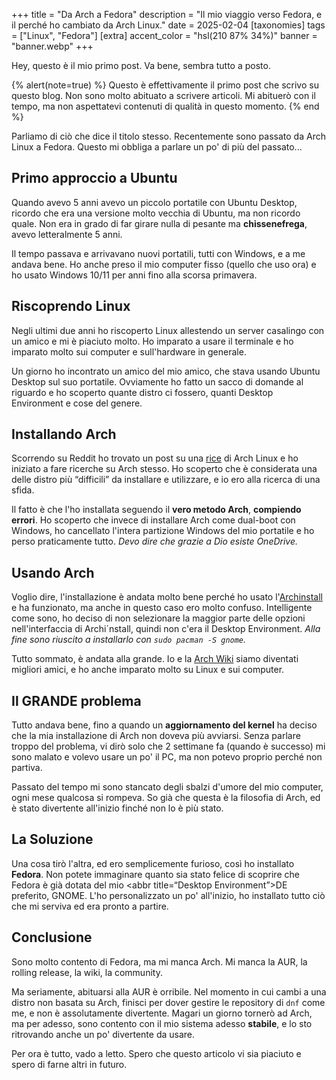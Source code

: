 +++
title = "Da Arch a Fedora"
description = "Il mio viaggio verso Fedora, e il perché ho cambiato da Arch Linux."
date = 2025-02-04
[taxonomies]
tags = ["Linux", "Fedora"]
[extra]
accent_color = "hsl(210 87% 34%)"
banner = "banner.webp"
+++

Hey, questo è il mio primo post. Va bene, sembra tutto a posto.

{% alert(note=true) %}
Questo è effettivamente il primo post che scrivo su questo blog.
Non sono molto abituato a scrivere articoli.
Mi abituerò con il tempo, ma non aspettatevi contenuti di qualità in questo momento.
{% end %}

Parliamo di ciò che dice il titolo stesso. Recentemente sono passato da Arch Linux a Fedora.
Questo mi obbliga a parlare un po' di più del passato...

## Primo approccio a Ubuntu

Quando avevo 5 anni avevo un piccolo portatile con Ubuntu Desktop, ricordo che era una versione molto vecchia di Ubuntu, ma non ricordo quale.
Non era in grado di far girare nulla di pesante ma **chissenefrega**, avevo letteralmente 5 anni.

Il tempo passava e arrivavano nuovi portatili, tutti con Windows, e a me andava bene. Ho anche preso il mio computer fisso (quello che uso ora) e ho usato Windows 10/11 per anni fino alla scorsa primavera.

## Riscoprendo Linux

Negli ultimi due anni ho riscoperto Linux allestendo un server casalingo con un amico e mi è piaciuto molto.
Ho imparato a usare il terminale e ho imparato molto sui computer e sull'hardware in generale.

Un giorno ho incontrato un amico del mio amico, che stava usando Ubuntu Desktop sul suo portatile.
Ovviamente ho fatto un sacco di domande al riguardo e ho scoperto quante distro ci fossero, quanti Desktop Environment e cose del genere.

## Installando Arch

Scorrendo su Reddit ho trovato un post su una [rice](https://excaliburzero.gitbooks.io/an-introduction-to-linux-ricing/content/ricing.html/) di Arch Linux e ho iniziato a fare ricerche su Arch stesso.
Ho scoperto che è considerata una delle distro più “difficili” da installare e utilizzare, e io ero alla ricerca di una sfida.

Il fatto è che l'ho installata seguendo il **vero metodo Arch**, **compiendo errori**.
Ho scoperto che invece di installare Arch come dual-boot con Windows, ho cancellato l'intera partizione Windows del mio portatile e ho perso praticamente tutto.
*Devo dire che grazie a Dio esiste OneDrive.*

## Usando Arch

Voglio dire, l'installazione è andata molto bene perché ho usato l'[Archinstall](https://wiki.archlinux.org/title/Archinstall/) e ha funzionato, ma anche in questo caso ero molto confuso.
Intelligente come sono, ho deciso di non selezionare la maggior parte delle opzioni nell'interfaccia di Archi´nstall, quindi non c'era il Desktop Environment.
*Alla fine sono riuscito a installarlo con `sudo pacman -S gnome`.*

Tutto sommato, è andata alla grande.
Io e la [Arch Wiki](https://wiki.archlinux.org/) siamo diventati migliori amici, e ho anche imparato molto su Linux e sui computer.

## Il GRANDE problema

Tutto andava bene, fino a quando un **aggiornamento del kernel** ha deciso che la mia installazione di Arch non doveva più avviarsi.
Senza parlare troppo del problema, vi dirò solo che 2 settimane fa (quando è successo) mi sono malato e volevo usare un po' il PC, ma non potevo proprio perché non partiva.

Passato del tempo mi sono stancato degli sbalzi d'umore del mio computer, ogni mese qualcosa si rompeva.
So già che questa è la filosofia di Arch, ed è stato divertente all'inizio finché non lo è più stato.

## La Soluzione

Una cosa tirò l'altra, ed ero semplicemente furioso, così ho installato **Fedora**.
Non potete immaginare quanto sia stato felice di scoprire che Fedora è già dotata del mio <abbr title=“Desktop Environment”>DE</abbr> preferito, GNOME.
L'ho personalizzato un po' all'inizio, ho installato tutto ciò che mi serviva ed era pronto a partire.

## Conclusione

Sono molto contento di Fedora, ma mi manca Arch.
Mi manca la AUR, la rolling release, la wiki, la community.

Ma seriamente, abituarsi alla AUR è orribile.
Nel momento in cui cambi a una distro non basata su Arch, finisci per dover gestire le repository di `dnf` come me, e non è assolutamente divertente.
Magari un giorno tornerò ad Arch, ma per adesso, sono contento con il mio sistema adesso **stabile**, e lo sto ritrovando anche un po' divertente da usare.

Per ora è tutto, vado a letto. Spero che questo articolo vi sia piaciuto e spero di farne altri in futuro.
